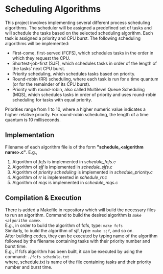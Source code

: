 # Scheduling Algorithms 
This project involves implementing several different process scheduling algorithms. The scheduler will be assigned a predefined set of tasks and will schedule the tasks based on the selected scheduling algorithm. Each task is assigned a priority and CPU burst. The following scheduling algorithms will be implemented: 
* First-come, first-served (FCFS), which schedules tasks in the order in which they request the CPU. 
* Shortest-job-first (SJF), which schedules tasks in order of the length of the tasks’ next CPU burst. 
* Priority scheduling, which schedules tasks based on priority. 
* Round-robin (RR) scheduling, where each task is run for a time quantum (or for the remainder of its CPU burst). 
* Priority with round-robin, also called Multilevel Queue Scheduling (MQS), which schedules tasks in order of priority and uses round-robin scheduling for tasks with equal priority.

Priorities range from 1 to 10, where a higher numeric value indicates a higher relative priority. For round-robin scheduling, the length of a time quantum is 10 milliseconds.
## Implementation
Filename of each algorithm file is of the form **"schedule_\<algorithm name\>.c"**.
E.g., 
1. Algorithm of _fcfs_ is implemented in _schedule_fcfs.c_
2. Algorithm of _sjf_ is implemented in _schedule_sjfs.c_
3. Algorithm of _priority scheduling_ is implemented in _schedule_priority.c_
4. Algorithm of _rr_ is implemented in _schedule_rr.c_
5. Algorithm of _mqs_ is implemented in _schedule_mqs.c_
## Compilation & Execution
There is added a Makefile in repository which will build the necessary files to run an algorithm. Command to build the desired algorithm is *`make <algorithm name>`*. \
E.g., in order to build the algorithm of fcfs, type: `make fcfs`\
Similarly, to build the algorithm of sjf, type: `make sjf`, and so on.\
After building codes, they can be executed by typing name of the algorithm followed by the filename containing tasks with their priority number and burst time.\
E.g., if fcfs algorithm has been built, it can be executed by using the command: `./fcfs schedule.txt` \
where, schedule.txt is name of the file containing tasks and their priority number and burst time.
